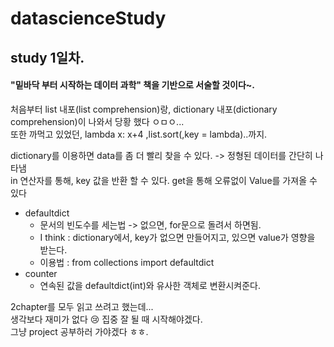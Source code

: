# datascienceStudy

## study 1일차.
#### "밑바닥 부터 시작하는 데이터 과학" 책을 기반으로 서술할 것이다~.<br>
처음부터 list 내포(list comprehension)랑, dictionary 내포(dictionary comprehension)이 나와서 당황 했다 ㅇㅁㅇ...<br>
또한 까먹고 있었던, lambda x: x+4 ,list.sort(,key = lambda)..까지.<br>

dictionary를 이용하면 data를 좀 더 빨리 찾을 수 있다. -> 정형된 데이터를 간단히 나타냄<br>
in 연산자를 통해, key 값을 반환 할 수 있다. get을 통해 오류없이 Value를 가져올 수 있다<br>

* defaultdict
    * 문서의 빈도수를 세는법 -> 없으면, for문으로 돌려서 하면됨. 
    - I think : dictionary에서, key가 없으면 만들어지고, 있으면 value가 영향을 받는다.
    * 이용법 : from collections import defaultdict
* counter 
    * 연속된 값을 defaultdict(int)와 유사한 객체로 변환시켜준다.

2chapter를 모두 읽고 쓰려고 했는데... <br>
생각보다 재미가 없다 😢 집중 잘 될 때 시작해야겠다.<br>
그냥 project 공부하러 가야겠다 ㅎㅎ.<br>
